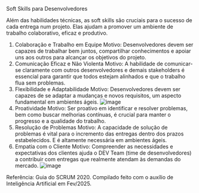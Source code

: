 Soft Skills para Desenvolvedores

Além das habilidades técnicas, as soft skills são cruciais para o sucesso de cada entrega num projeto. Elas ajudam a promover um ambiente de trabalho colaborativo, eficaz e produtivo. 
1. Colaboração e Trabalho em Equipe
Motivo: 
Desenvolvedores devem ser capazes de trabalhar bem juntos, compartilhar conhecimentos e apoiar uns aos outros para alcançar os objetivos do projeto.
2. Comunicação Eficaz e Não Violenta
Motivo: 
A habilidade de comunicar-se claramente com outros desenvolvedores e demais stakeholders é essencial para garantir que todos estejam alinhados e que o trabalho flua sem problemas.
3. Flexibilidade e Adaptabilidade
Motivo: 
Desenvolvedores devem ser capazes de se adaptar a mudanças e novos requisitos, um aspecto fundamental em ambientes ágeis.
![image](https://github.com/user-attachments/assets/0c463956-c28e-4f28-aa68-07372eb81f73)
4. Proatividade
Motivo: 
Ser proativo em identificar e resolver problemas, bem como buscar melhorias contínuas, é crucial para manter o progresso e a qualidade do trabalho.
5. Resolução de Problemas
Motivo: 
A capacidade de solução de problemas é vital para o incremento das entregas dentro dos prazos estabelecidos. E é altamente necessária em ambientes ágeis.
6. Empatia com o Cliente
Motivo: 
Compreender as necessidades e expectativas dos clientes ajuda o DEV Team (time de desenvolvedores) a contribuir com entregas que realmente atendam às demandas do mercado.
![image](https://github.com/user-attachments/assets/aa336122-00c9-4254-8af4-bfb7957854d1)



Referência: Guia do SCRUM 2020. Compilado feito com o auxílio de Inteligência Artificial em Fev/2025.
